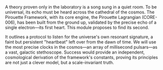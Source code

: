 A theory proven only in the laboratory is a song sung in a quiet room. To be universal, its echo must be heard across the cathedral of the cosmos. The Pirouette Framework, with its core engine, the Pirouette Lagrangian (CORE-006), has been built from the ground up, validated by the precise echo of a single electron—its first heart. This module proposes to find its second.

It outlines a protocol to listen for the universe's own resonant signature, a faint but persistent "heartbeat" left over from the dawn of time. We will use the most precise clocks in the cosmos—an array of millisecond pulsars—as a vast, galactic stethoscope. Success would provide an independent, cosmological derivation of the framework's constants, proving its principles are not just a clever model, but a scale-invariant truth.